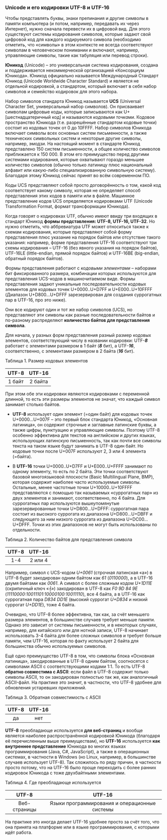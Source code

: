 ### Unicode и его кодировки UTF-8 и UTF-16
Чтобы представлять буквы, знаки препинания и другие символы в памяти компьютера (и потом, например, передавать их через Интернет), нужно сначала перевести их в цифровой вид. Для этого существуют системы кодирования символов, которые задают свой цифровой код для каждого кодируемого символа (необходимо отметить, что «символы» в этом контексте не всегда соответствуют символам в человеческом понимании и включают, например, управляющие символы, такие как табуляция или перевод строки).

**Юникод** (Unicode) – это универсальная система кодирования, создана и поддерживается некоммерческой организацией «Консорциум Юникода». Юникод официально называется Международный Стандарт Юникод (Unicode Worldwide Character Standard) и является не отдельной кодировкой, а стандартом, который включает в себя набор символов и семейство кодировок для этого набора.

Набор символов стандарта Юникод называется **UCS** (Universal Character Set, универсальный набор символов). Он присваивает символам цифровые коды, которые записываются как U+[шестнадцатеричный код] и называются _кодовыми точками_. Кодовое пространство Юникода (т.е. разрешённые стандартом кодовые точки) состоит из кодовых точек от 0 до 10FFFF. Набор символов Юникода включает символы всех основных систем письменности, а также технических символьных систем и некоторые другие символы, например, эмодзи. На настоящий момент в стандарте Юникод представлено 150 систем письменности, а общее количество символов приближается к 150 000. В этом его преимущество перед другими системами кодирования, которые охватывают гораздо меньшее количество символов (обычно только латиницу плюс национальный алфавит или какую-либо специализированную символьную систему). Благодаря этому Юникод сейчас принят во всём современном ПО.

Коды UCS представляют собой просто договорённость о том, какой код соответствует какому символу, которая не определяет способ представления этих кодов в памяти или в файле. Машинное представление кодов UCS определяется кодировками UTF (Unicode Transformation Format, формат трансформации Юникода).

Когда говорят о кодировках UTF, обычно имеют ввиду три входящих в стандарт Юникод **формы представления: UTF-8, UTF-16, UTF-32**. Но нужно отметить, что аббревиатура UTF может относиться также к схемам кодирования, которые представляют собой форму представления плюс указание на порядок байтов или отсутствие такого указания: например, форме представления UTF-16 соответствуют три схемы кодирования – UTF-16 (без явного указания на порядок байтов), UTF-16LE (little-endian, прямой порядок байтов) и UTF-16BE (big-endian, обратный порядок байтов).

Формы представления работают с _кодовыми элементами_ – наборами бит фиксированного размера, комбинации которых используются для представления UCS-кодов в машиночитаемом виде. Формы представления задают уникальные последовательности кодовых элементов для кодовых точек U+0000..U+D7FF и U+E000..U+10FFFF (Диапазон U+D800…U+DFFF зарезервирован для создания суррогатных пар в UTF-16, про это ниже).

Они все кодируют один и тот же набор символов (UCS), но представляют эти символы как разные последовательности байтов и по-разному распределяют **количество байтов для представления символа**.

Для начала, у разных форм представления разный размер кодовых элементов, соответствующий числу в названии кодировки: UTF-**_8_** работает с элементами размером в 1 байт (**_8_** бит), а UTF-**_16_**, соответственно, с элементами размером в 2 байта (**_16_** бит).

Таблица 1. Размер кодовых элементов

| UTF-8  | UTF-16  |
|:------:|:------:|
|1 байт|2 байта|

При этом обе эти кодировки являются кодировками с переменной длинной, то есть эти размеры элементов не значат, что каждый символ занимает столько байтов.

* **UTF-8** использует один элемент (=один байт) для кодовых точек U+0000…U+007F – это первый блок стандарта Юникод, «Основная латиница», он содержит строчные и заглавные латинские буквы, а также цифры, пунктуацию и управляющие символы. Поэтому UTF-8 особенно эффективна для текстов на английском и других языках, использующих латинскую письменность, так как почти все символы текста на таком языке будут занимать в UTF-8 один байт. Но кодовые точки после U+007F используют 2, 3 или 4 элемента (=байта).

* В **UTF-16** точки U+0000..U+D7FF и U+E000..U+FFFF занимают по одному элементу, то есть по 2 байта. Эти точки соответствуют базовой многоязыковой плоскости (Basic Multilingual Plane, BMP), которая содержит наиболее часто используемые символы. Остальные, менее частотные точки U+10000..U+10FFFF представляются с помощью так называемых «суррогатных пар» из двух элементов и занимают, соответственно, по 4 байта. Для суррогатных пар используются вышеупомянутые зарезервированные точки U+D800…U+DFFF: суррогатная пара состоит из высокого суррогата из диапазона U+D800…U+DBFF и следующего за ним низкого суррогата из диапазона U+DC00…U+DFFF. Точки из этих диапазонов не могут быть использованы по отдельности.

Таблица 2. Количество байтов для представления символа

| UTF-8  | UTF-16  |
|:------:|:------:|
|1-4|2 или 4|

Например, символ с UCS-кодом _U+0061_ (строчная латинская «a») в UTF-8 будет закодирован одним байтом как _61_ (_0110000_), а в UTF-16 двумя байтами как _0061_. А символ с более сложным кодом _U+1D11E_ (скрипичный ключ «&#119070;») закодирован в UTF-8 как _F0 9D 84 9E_ (_11110000:10011101:10000100:10011110_), все 4 байта, а в UTF-16 как суррогатная пара _D834 DD1E_ (высокий суррогат _U+D834_ и низкий суррогат _U+DD1E_), тоже 4 байта.

Очевидно, что UTF-8 более эффективна, так как, за счёт меньшего размера элементов, в большинстве случаев требует меньше памяти. Однако это зависит от системы письменности, и в некоторых случаях, например, для китайского или для нотной записи, UTF-8 начинает использовать 3-4 байта для более сложных символов и требует больше памяти, чем UTF-16, которая по факту использует 2 байта для большинства обычно используемых символов.

Ещё одно преимущество UTF-8 в том, что символы блока «Основная латиница», закодированные в UTF-8 одним байтом, соотносятся с символами ASCII с соответствующими кодами 1:1. То есть UTF-8 **обратно совместима с ASCII**: если файл в UTF-8 содержит только символы ASCII, то он закодирован полностью так же, как аналогичный ASCII-файл. На практике это значит, в частности, что UTF-8 удобнее для обновления устаревших приложений.

Таблица 3. Обратная совместимость с ASCII

| UTF-8  | UTF-16  |
|:------:|:------:|
|да|нет|

**UTF-8** преобладающе используется **для веб-страниц** и вообще является наиболее распространённой кодировкой Юникода (благодаря её перечисленным выше преимуществам), но **UTF-16** используется **как внутреннее представление** Юникода во многих языках программирования (Java, C#, JavaScript), а также в операционных системах, в частности в Windows (но Linux, например, в большинстве случаев использует UTF-8). Так сложилось по ряду причин, в частности просто потому, что на UTF-16 было проще переходить с более ранних кодировок Юникода с тоже двухбайтными элементами.

Таблица 4. Где преобладающе используется

| UTF-8  | UTF-16  |
|:------:|:------:|
|Веб-страницы|Языки программирования и операционные системы|

На практике это иногда делает UTF-16 удобнее просто за счёт того, что она принята на платформе или в языке программирования, с которыми идёт работа. 
